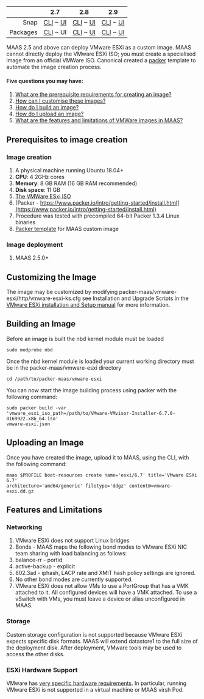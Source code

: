 <!-- deb-2-7-cli
||2.7|2.8|2.9|
|-----:|:-----:|:-----:|:-----:|
|Snap|[CLI](/t/vmware-images/3234) ~ [UI](/t/vmware-images/3235)|[CLI](/t/vmware-images/3236) ~ [UI](/t/vmware-images/3237)|[CLI](/t/vmware-images/3238) ~ [UI](/t/vmware-images/3239)|
|Packages|CLI ~ [UI](/t/vmware-images/3241)|[CLI](/t/vmware-images/3242) ~ [UI](/t/vmware-images/3243)|[CLI](/t/vmware-images/3244) ~ [UI](/t/vmware-images/3245)|
 deb-2-7-cli -->

||2.7|2.8|2.9|
|-----:|:-----:|:-----:|:-----:|
|Snap|[CLI](/t/vmware-images/3234) ~ [UI](/t/vmware-images/3235)|[CLI](/t/vmware-images/3236) ~ [UI](/t/vmware-images/3237)|[CLI](/t/vmware-images/3238) ~ [UI](/t/vmware-images/3239)|
|Packages|[CLI](/t/vmware-images/3240) ~ UI|[CLI](/t/vmware-images/3242) ~ [UI](/t/vmware-images/3243)|[CLI](/t/vmware-images/3244) ~ [UI](/t/vmware-images/3245)|

<!-- deb-2-8-cli
||2.7|2.8|2.9|
|-----:|:-----:|:-----:|:-----:|
|Snap|[CLI](/t/vmware-images/3234) ~ [UI](/t/vmware-images/3235)|[CLI](/t/vmware-images/3236) ~ [UI](/t/vmware-images/3237)|[CLI](/t/vmware-images/3238) ~ [UI](/t/vmware-images/3239)|
|Packages|[CLI](/t/vmware-images/3240) ~ [UI](/t/vmware-images/3241)|CLI ~ [UI](/t/vmware-images/3243)|[CLI](/t/vmware-images/3244) ~ [UI](/t/vmware-images/3245)|
 deb-2-8-cli -->

<!-- deb-2-8-ui
||2.7|2.8|2.9|
|-----:|:-----:|:-----:|:-----:|
|Snap|[CLI](/t/vmware-images/3234) ~ [UI](/t/vmware-images/3235)|[CLI](/t/vmware-images/3236) ~ [UI](/t/vmware-images/3237)|[CLI](/t/vmware-images/3238) ~ [UI](/t/vmware-images/3239)|
|Packages|[CLI](/t/vmware-images/3240) ~ [UI](/t/vmware-images/3241)|[CLI](/t/vmware-images/3242) ~ UI|[CLI](/t/vmware-images/3244) ~ [UI](/t/vmware-images/3245)|
 deb-2-8-ui -->

<!-- deb-2-9-cli
||2.7|2.8|2.9|
|-----:|:-----:|:-----:|:-----:|
|Snap|[CLI](/t/vmware-images/3234) ~ [UI](/t/vmware-images/3235)|[CLI](/t/vmware-images/3236) ~ [UI](/t/vmware-images/3237)|[CLI](/t/vmware-images/3238) ~ [UI](/t/vmware-images/3239)|
|Packages|[CLI](/t/vmware-images/3240) ~ [UI](/t/vmware-images/3241)|[CLI](/t/vmware-images/3242) ~ [UI](/t/vmware-images/3243)|CLI ~ [UI](/t/vmware-images/3245)|
 deb-2-9-cli -->

<!-- deb-2-9-ui
||2.7|2.8|2.9|
|-----:|:-----:|:-----:|:-----:|
|Snap|[CLI](/t/vmware-images/3234) ~ [UI](/t/vmware-images/3235)|[CLI](/t/vmware-images/3236) ~ [UI](/t/vmware-images/3237)|[CLI](/t/vmware-images/3238) ~ [UI](/t/vmware-images/3239)|
|Packages|[CLI](/t/vmware-images/3240) ~ [UI](/t/vmware-images/3241)|[CLI](/t/vmware-images/3242) ~ [UI](/t/vmware-images/3243)|[CLI](/t/vmware-images/3244) ~ UI|
 deb-2-9-ui -->

<!-- snap-2-7-cli
||2.7|2.8|2.9|
|-----:|:-----:|:-----:|:-----:|
|Snap|CLI ~ [UI](/t/vmware-images/3235)|[CLI](/t/vmware-images/3236) ~ [UI](/t/vmware-images/3237)|[CLI](/t/vmware-images/3238) ~ [UI](/t/vmware-images/3239)|
|Packages|[CLI](/t/vmware-images/3240) ~ [UI](/t/vmware-images/3241)|[CLI](/t/vmware-images/3242) ~ [UI](/t/vmware-images/3243)|[CLI](/t/vmware-images/3244) ~ [UI](/t/vmware-images/3245)|
 snap-2-7-cli -->

<!-- snap-2-7-ui
||2.7|2.8|2.9|
|-----:|:-----:|:-----:|:-----:|
|Snap|[CLI](/t/vmware-images/3234) ~ UI|[CLI](/t/vmware-images/3236) ~ [UI](/t/vmware-images/3237)|[CLI](/t/vmware-images/3238) ~ [UI](/t/vmware-images/3239)|
|Packages|[CLI](/t/vmware-images/3240) ~ [UI](/t/vmware-images/3241)|[CLI](/t/vmware-images/3242) ~ [UI](/t/vmware-images/3243)|[CLI](/t/vmware-images/3244) ~ [UI](/t/vmware-images/3245)|
 snap-2-7-ui -->

<!-- snap-2-8-cli
||2.7|2.8|2.9|
|-----:|:-----:|:-----:|:-----:|
|Snap|[CLI](/t/vmware-images/3234) ~ [UI](/t/vmware-images/3235)|CLI ~ [UI](/t/vmware-images/3237)|[CLI](/t/vmware-images/3238) ~ [UI](/t/vmware-images/3239)|
|Packages|[CLI](/t/vmware-images/3240) ~ [UI](/t/vmware-images/3241)|[CLI](/t/vmware-images/3242) ~ [UI](/t/vmware-images/3243)|[CLI](/t/vmware-images/3244) ~ [UI](/t/vmware-images/3245)|
 snap-2-8-cli -->

<!-- snap-2-8-ui
||2.7|2.8|2.9|
|-----:|:-----:|:-----:|:-----:|
|Snap|[CLI](/t/vmware-images/3234) ~ [UI](/t/vmware-images/3235)|[CLI](/t/vmware-images/3236) ~ UI|[CLI](/t/vmware-images/3238) ~ [UI](/t/vmware-images/3239)|
|Packages|[CLI](/t/vmware-images/3240) ~ [UI](/t/vmware-images/3241)|[CLI](/t/vmware-images/3242) ~ [UI](/t/vmware-images/3243)|[CLI](/t/vmware-images/3244) ~ [UI](/t/vmware-images/3245)|
 snap-2-8-ui -->

<!-- snap-2-9-cli
||2.7|2.8|2.9|
|-----:|:-----:|:-----:|:-----:|
|Snap|[CLI](/t/vmware-images/3234) ~ [UI](/t/vmware-images/3235)|[CLI](/t/vmware-images/3236) ~ [UI](/t/vmware-images/3237)|CLI ~ [UI](/t/vmware-images/3239)|
|Packages|[CLI](/t/vmware-images/3240) ~ [UI](/t/vmware-images/3241)|[CLI](/t/vmware-images/3242) ~ [UI](/t/vmware-images/3243)|[CLI](/t/vmware-images/3244) ~ [UI](/t/vmware-images/3245)|
 snap-2-9-cli -->

<!-- snap-2-9-ui
||2.7|2.8|2.9|
|-----:|:-----:|:-----:|:-----:|
|Snap|[CLI](/t/vmware-images/3234) ~ [UI](/t/vmware-images/3235)|[CLI](/t/vmware-images/3236) ~ [UI](/t/vmware-images/3237)|[CLI](/t/vmware-images/3238) ~ UI|
|Packages|[CLI](/t/vmware-images/3240) ~ [UI](/t/vmware-images/3241)|[CLI](/t/vmware-images/3242) ~ [UI](/t/vmware-images/3243)|[CLI](/t/vmware-images/3244) ~ [UI](/t/vmware-images/3245)|
 snap-2-9-ui -->

MAAS 2.5 and above can deploy VMware ESXi as a custom image. MAAS cannot directly deploy the VMware ESXi ISO; you must create a specialised image from an official VMWare ISO. Canonical created a [packer](https://www.packer.io/) template to automate the image creation process.

#### Five questions you may have:

1. [What are the prerequisite requirements for creating an image?](#heading--prerequisites-to-create-the-images)
2. [How can I customise these images?](#heading--customizing-the-image)
3. [How do I build an image?](#heading--building-an-image)
4. [How do I upload an image?](#heading--uploading-an-image)
5. [What are the features and limitations of VMWare images in MAAS?](#heading--features-and-limitations)

<h2 id="heading--prerequisites-to-create-the-images">Prerequisites to image creation</h2>

<h3 id="heading--image-creation">Image creation</h3>

1.   A physical machine running Ubuntu 18.04+
2.   **CPU**: 4 2GHz cores
3.   **Memory**: 8 GB RAM (16 GB RAM recommended)
4.   **Disk space**: 11 GB
5.   [The VMWare ESxi ISO](https://my.vmware.com/en/web/vmware/evalcenter?p=free-esxi6)
6.   [Packer - https://www.packer.io/intro/getting-started/install.html](https://www.packer.io/intro/getting-started/install.html)
7.   Procedure was tested with precompiled 64-bit Packer 1.3.4 Linux binaries
8.   <a href="https://github.com/canonical/packer-maas">Packer template</a> for MAAS custom image

<h3 id="heading--image-deployment">Image deployment</h3>

1.   MAAS 2.5.0+

<h2 id="heading--customizing-the-image">Customizing the Image</h2>

The image may be customized by modifying packer-maas/vmware-esxi/http/vmware-esxi-ks.cfg see Installation and Upgrade Scripts in the [VMware ESXi installation and Setup manual](https://docs.vmware.com/en/VMware-vSphere/6.7/vsphere-esxi-67-installation-setup-guide.pdf) for more information.

<h2 id="heading--building-an-image">Building an Image</h2>

Before an image is built the nbd kernel module must be loaded

    sudo modprobe nbd

Once the nbd kernel module is loaded your current working directory must be in the packer-maas/vmware-esxi directory

    cd /path/to/packer-maas/vmware-esxi

You can now start the image building process using packer with the following command:

    sudo packer build -var
    'vmware_esxi_iso_path=/path/to/VMware-VMvisor-Installer-6.7.0-8169922.x86_64.iso'
    vmware-esxi.json

<h2 id="heading--uploading-an-image">Uploading an Image</h2>

Once you have created the image, upload it to MAAS, using the CLI, with the following command:

    maas $PROFILE boot-resources create name='esxi/6.7' title='VMware ESXi 6.7'
    architecture='amd64/generic' filetype='ddgz' content@=vmware-esxi.dd.gz

<h2 id="heading--features-and-limitations">Features and Limitations</h2>

<h3 id="heading--networking">Networking</h3>

1.   VMware ESXi does not support Linux bridges
2.   Bonds - MAAS maps the following bond modes to VMware ESXi NIC team sharing with load balancing as follows:
3.   balance-rr - portid
4.   active-backup - explicit
5.   802.3ad - iphash, LACP rate and XMIT hash policy settings are ignored.
6.   No other bond modes are currently supported.
7.   VMware ESXi does not allow VMs to use a PortGroup that has a VMK attached to it. All configured devices will have a VMK attached. To use a vSwitch with VMs, you must leave a device or alias unconfigured in MAAS.

<h3 id="heading--storage">Storage</h3>

Custom storage configuration is not supported because VMware ESXi expects specific disk formats. MAAS will extend datastore1 to the full size of the deployment disk. After deployment, VMware tools may be used to access the other disks.

<h3 id="heading--esxi-hardware-support">ESXi Hardware Support</h3>

VMware has [very specific hardware requirements](https://www.vmware.com/resources/compatibility/search.php). In particular, running VMware ESXi is not supported in a virtual machine or MAAS virsh Pod.
